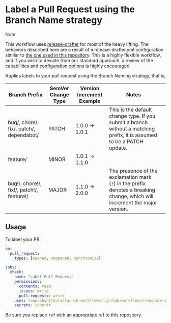 # Label a Pull Request using the Branch Name strategy

> [!NOTE]
> This workflow uses [release-drafter](https://github.com/release-drafter/release-drafter) for most of the heavy lifting. The behaviors described here are a result of a release-drafter.yml configuration similar to [the one used in this repository](../.github/release-drafter.yml). This is a highly flexible workflow, and if you wish to deviate from our standard approach, a review of the capabilities and [configuration options](https://github.com/release-drafter/release-drafter?tab=readme-ov-file#configuration-options) is highly encouraged.

Applies labels to your pull request using the Branch Naming strategy, that is,

| Branch Prefix                         | SemVer Change Type | Version Increment Example | Notes                                                                                                                       |   |
|---------------------------------------|--------------------|---------------------------|-----------------------------------------------------------------------------------------------------------------------------|---|
| bug/, chore/, fix/, patch/, dependabot/               | PATCH              | 1.0.0 -> 1.0.1            | This is the default change type. If you submit a branch without a matching prefix, it is assumed to be a PATCH update.      |   |
| feature/                              | MINOR              | 1.0.1 -> 1.1.0            |                                                                                                                             |   |
| bug!/, chore!/, fix!/, patch!/, feature!/ | MAJOR              | 1.1.0 -> 2.0.0            | The presence of the exclamation mark (`!`) in the prefix denotes a breaking change, which will increment the major version. |   |

## Usage

To label your PR:

```yaml
on:
  pull_request:
    types: [opened, reopened, synchronize]

jobs:
  check:
    name: "Label Pull Request"
    permissions:
      contents: read
      issues: write
      pull-requests: write
    uses: launchbynttdata/launch-workflows/.github/workflows/reusable-pr-label-by-branch.yml@ref
    secrets: inherit


```

Be sure you replace `ref` with an appropriate ref to this repository.
